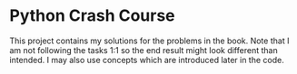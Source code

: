 # Python Crash Course

This project contains my solutions for the problems in the book.
Note that I am not following the tasks 1:1 so the end result might look different than
intended.
I may also use concepts which are introduced later in the code.
